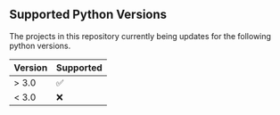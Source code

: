 ## Supported Python Versions

The projects in this repository currently being updates for the following python versions.

| Version | Supported          |
| ------- | ------------------ |
| > 3.0   | :white_check_mark: |
| < 3.0   | :x:                |


